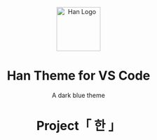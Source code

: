 <p align="center">
  <img alt="Han Logo" src="https://raw.githubusercontent.com/na-wu/project-han/master/images/han.png" 
  width="100" />
</p>
<h1 align="center">
  Han Theme for VS Code
</h1>
<p align="center">
  A dark blue theme
</p>


<p>  <h1 align="center">Project&#12300; 한 &#12301;</h1> </p>